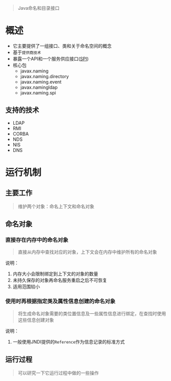 > Java命名和目录接口

# 概述

- 它主要提供了一组接口、类和关于命名空间的概念
- 基于`提供商技术`
- 暴露一个API和一个服务供应接口([SPI](./SPI.md))
- 核心包
	-  javax.naming
	-  javax.naming.directory
	-  javax.naming.event
	-  javax.namingldap
	-  javax.naming.spi

## 支持的技术
- LDAP
- RMI
- CORBA
- NDS
- NIS
- DNS


# 运行机制

## 主要工作
> 维护两个对象：命名上下文和命名对象

## 命名对象

### 直接存在内存中的命名对象
> 直接从内存中查找对应的对象，上下文会在内存中维护所有的命名对象

说明：
1. 内存大小会限制绑定到上下文的对象的数量
2. 未持久保存的对象再命名服务重启之后不可恢复
3. 适用范围较小


### 使用时再根据指定类及属性信息创建的命名对象
> 将生成命名对象需要的类位置信息及一些属性信息进行绑定，在查找时使用这些信息创建对象

说明：
1. 一般使用JNDI提供的`Reference`作为信息记录的标准方式

## 运行过程
> 可以研究一下它运行过程中做的一些操作